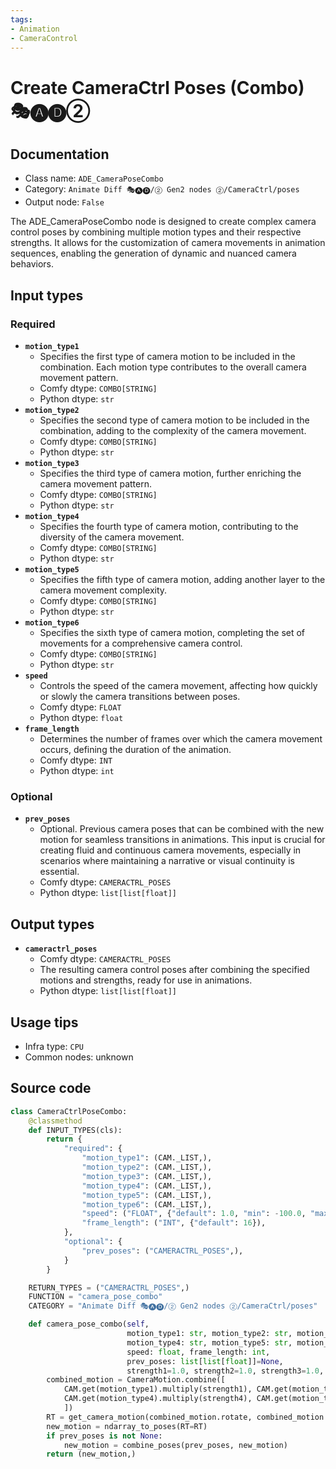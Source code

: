 ```yaml
---
tags:
- Animation
- CameraControl
---
```


# Create CameraCtrl Poses (Combo) 🎭🅐🅓②
## Documentation
- Class name: `ADE_CameraPoseCombo`
- Category: `Animate Diff 🎭🅐🅓/② Gen2 nodes ②/CameraCtrl/poses`
- Output node: `False`

The ADE_CameraPoseCombo node is designed to create complex camera control poses by combining multiple motion types and their respective strengths. It allows for the customization of camera movements in animation sequences, enabling the generation of dynamic and nuanced camera behaviors.
## Input types
### Required
- **`motion_type1`**
    - Specifies the first type of camera motion to be included in the combination. Each motion type contributes to the overall camera movement pattern.
    - Comfy dtype: `COMBO[STRING]`
    - Python dtype: `str`
- **`motion_type2`**
    - Specifies the second type of camera motion to be included in the combination, adding to the complexity of the camera movement.
    - Comfy dtype: `COMBO[STRING]`
    - Python dtype: `str`
- **`motion_type3`**
    - Specifies the third type of camera motion, further enriching the camera movement pattern.
    - Comfy dtype: `COMBO[STRING]`
    - Python dtype: `str`
- **`motion_type4`**
    - Specifies the fourth type of camera motion, contributing to the diversity of the camera movement.
    - Comfy dtype: `COMBO[STRING]`
    - Python dtype: `str`
- **`motion_type5`**
    - Specifies the fifth type of camera motion, adding another layer to the camera movement complexity.
    - Comfy dtype: `COMBO[STRING]`
    - Python dtype: `str`
- **`motion_type6`**
    - Specifies the sixth type of camera motion, completing the set of movements for a comprehensive camera control.
    - Comfy dtype: `COMBO[STRING]`
    - Python dtype: `str`
- **`speed`**
    - Controls the speed of the camera movement, affecting how quickly or slowly the camera transitions between poses.
    - Comfy dtype: `FLOAT`
    - Python dtype: `float`
- **`frame_length`**
    - Determines the number of frames over which the camera movement occurs, defining the duration of the animation.
    - Comfy dtype: `INT`
    - Python dtype: `int`
### Optional
- **`prev_poses`**
    - Optional. Previous camera poses that can be combined with the new motion for seamless transitions in animations. This input is crucial for creating fluid and continuous camera movements, especially in scenarios where maintaining a narrative or visual continuity is essential.
    - Comfy dtype: `CAMERACTRL_POSES`
    - Python dtype: `list[list[float]]`
## Output types
- **`cameractrl_poses`**
    - Comfy dtype: `CAMERACTRL_POSES`
    - The resulting camera control poses after combining the specified motions and strengths, ready for use in animations.
    - Python dtype: `list[list[float]]`
## Usage tips
- Infra type: `CPU`
- Common nodes: unknown


## Source code
```python
class CameraCtrlPoseCombo:
    @classmethod
    def INPUT_TYPES(cls):
        return {
            "required": {
                "motion_type1": (CAM._LIST,),
                "motion_type2": (CAM._LIST,),
                "motion_type3": (CAM._LIST,),
                "motion_type4": (CAM._LIST,),
                "motion_type5": (CAM._LIST,),
                "motion_type6": (CAM._LIST,),
                "speed": ("FLOAT", {"default": 1.0, "min": -100.0, "max": 100.0, "step": 0.01}),
                "frame_length": ("INT", {"default": 16}),
            },
            "optional": {
                "prev_poses": ("CAMERACTRL_POSES",),
            }
        }

    RETURN_TYPES = ("CAMERACTRL_POSES",)
    FUNCTION = "camera_pose_combo"
    CATEGORY = "Animate Diff 🎭🅐🅓/② Gen2 nodes ②/CameraCtrl/poses"

    def camera_pose_combo(self,
                          motion_type1: str, motion_type2: str, motion_type3: str,
                          motion_type4: str, motion_type5: str, motion_type6: str,
                          speed: float, frame_length: int,
                          prev_poses: list[list[float]]=None,
                          strength1=1.0, strength2=1.0, strength3=1.0, strength4=1.0, strength5=1.0, strength6=1.0):
        combined_motion = CameraMotion.combine([
            CAM.get(motion_type1).multiply(strength1), CAM.get(motion_type2).multiply(strength2), CAM.get(motion_type3).multiply(strength3),
            CAM.get(motion_type4).multiply(strength4), CAM.get(motion_type5).multiply(strength5), CAM.get(motion_type6).multiply(strength6)
            ])
        RT = get_camera_motion(combined_motion.rotate, combined_motion.translate, speed, frame_length)
        new_motion = ndarray_to_poses(RT=RT)
        if prev_poses is not None:
            new_motion = combine_poses(prev_poses, new_motion)
        return (new_motion,)

```
